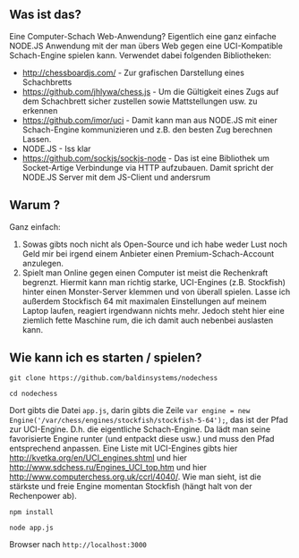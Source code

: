## Was ist das? ##

Eine Computer-Schach Web-Anwendung? Eigentlich eine ganz einfache NODE.JS Anwendung mit der man übers Web gegen eine UCI-Kompatible Schach-Engine spielen kann. Verwendet dabei folgenden Bibliotheken:

* http://chessboardjs.com/ - Zur grafischen Darstellung eines Schachbretts
* https://github.com/jhlywa/chess.js - Um die Gültigkeit eines Zugs auf dem Schachbrett sicher zustellen sowie Mattstellungen usw. zu erkennen
* https://github.com/imor/uci - Damit kann man aus NODE.JS mit einer Schach-Engine kommunizieren und z.B. den besten Zug berechnen Lassen.
* NODE.JS - Iss klar
* https://github.com/sockjs/sockjs-node - Das ist eine Bibliothek um Socket-Artige Verbindunge via HTTP aufzubauen. Damit spricht der NODE.JS Server mit dem JS-Client und andersrum

## Warum ? ##

Ganz einfach:

1. Sowas gibts noch nicht als Open-Source und ich habe weder Lust noch Geld mir bei irgend einem Anbieter einen Premium-Schach-Account anzulegen.
2. Spielt man Online gegen einen Computer ist meist die Rechenkraft begrenzt. Hiermit kann man richtig starke, UCI-Engines (z.B. Stockfish) hinter einen Monster-Server klemmen und von überall spielen. Lasse ich außerdem Stockfisch 64 mit maximalen Einstellungen auf meinem Laptop laufen, reagiert irgendwann nichts mehr. Jedoch steht hier eine ziemlich fette Maschine rum, die ich damit auch nebenbei auslasten kann.  

## Wie kann ich es starten / spielen? ##

``git clone https://github.com/baldinsystems/nodechess``

``cd nodechess``

Dort gibts die Datei ``app.js``, darin gibts die Zeile ``var engine = new Engine('/var/chess/engines/stockfish/stockfish-5-64');``, das ist der Pfad zur UCI-Engine. D.h. die eigentliche Schach-Engine. Da lädt man seine favorisierte Engine runter (und entpackt diese usw.) und muss den Pfad entsprechend anpassen. Eine Liste mit UCI-Engines gibts hier http://kvetka.org/en/UCI_engines.shtml und hier http://www.sdchess.ru/Engines_UCI_top.htm und hier http://www.computerchess.org.uk/ccrl/4040/. Wie man sieht, ist die stärkste und freie Engine momentan Stockfish (hängt halt von der Rechenpower ab).

``npm install``

``node app.js``

Browser nach ``http://localhost:3000``
